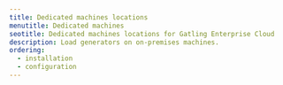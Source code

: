 ```yaml
---
title: Dedicated machines locations
menutitle: Dedicated machines
seotitle: Dedicated machines locations for Gatling Enterprise Cloud
description: Load generators on on-premises machines.
ordering:
  - installation
  - configuration
---
```

